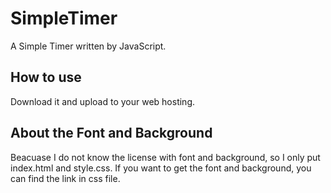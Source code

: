 # SimpleTimer
A Simple Timer written by JavaScript.

## How to use
Download it and upload to your web hosting.

## About the Font and Background
Beacuase I do not know the license with font and background, so I only put index.html and style.css. If you want to get the font and background, you can find the link in css file.